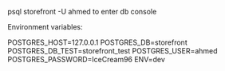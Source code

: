 psql storefront -U  ahmed to enter db console

Environment variables:

POSTGRES_HOST=127.0.0.1
POSTGRES_DB=storefront
POSTGRES_DB_TEST=storefront_test
POSTGRES_USER=ahmed
POSTGRES_PASSWORD=IceCream96
ENV=dev
